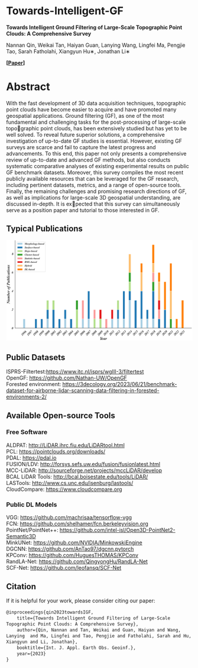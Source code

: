 # Towards-Intelligent-GF
**Towards Intelligent Ground Filtering of Large-Scale Topographic Point Clouds: A Comprehensive Survey** 

Nannan Qin, Weikai Tan, Haiyan Guan, Lanying Wang, Lingfei Ma, Pengjie Tao, Sarah Fatholahi, Xiangyun Hu∗, Jonathan Li∗

**[[Paper]()]**

# Abstract
With the fast development of 3D data acquisition techniques, topographic point clouds have become easier to acquire and have promoted many geospatial applications. Ground filtering (GF), as one of the most fundamental and challenging tasks for the post-processing of large-scale topographic point clouds, has been extensively studied but has yet to be well solved. To reveal future superior solutions, a comprehensive investigation of up-to-date GF studies is essential. However, existing GF surveys are scarce and fail to capture the latest progress and advancements. To this end, this paper not only presents a comprehensive review of up-to-date and advanced GF methods, but also conducts systematic comparative analyses of existing experimental results on public GF
benchmark datasets. Moreover, this survey compiles the most recent publicly available resources that can be leveraged for the GF research, including pertinent datasets, metrics, and a range of open-source tools. Finally, the remaining challenges and promising research directions of GF, as well as implications for large-scale 3D geospatial understanding, are discussed in-depth. It is expected that this survey can simultaneously serve as a position paper and tutorial to those interested
in GF.

## Typical Publications

![Image](Imgs/Typical_Publications.png)

## Public Datasets
ISPRS-Filtertest:https://www.itc.nl/isprs/wgIII-3/filtertest<br />
OpenGF: https://github.com/Nathan-UW/OpenGF<br />
Forested environment: https://3decology.org/2023/06/21/benchmark-dataset-for-airborne-lidar-scanning-data-filtering-in-forested-environments-2/ <br />

## Available Open-source Tools
### Free Software
ALDPAT: http://LiDAR.ihrc.fiu.edu/LiDARtool.html <br />
PCL: https://pointclouds.org/downloads/<br />
PDAL: https://pdal.io<br />
FUSION/LDV: http://forsys.sefs.uw.edu/fusion/fusionlatest.html<br />
MCC-LiDAR: http://sourceforge.net/projects/mccLiDAR/develop<br />
BCAL LiDAR Tools: http://bcal.boisestate.edu/tools/LiDAR/<br />
LASTools: http://www.cs.unc.edu/isenburg/lastools/<br />
CloudCompare: https://www.cloudcompare.org<br />

### Public DL Models
VGG: https://github.com/machrisaa/tensorflow-vgg<br />
FCN: https://github.com/shelhamer/fcn.berkeleyvision.org<br />
PointNet/PointNet++: https://github.com/intel-isl/Open3D-PointNet2-Semantic3D<br />
MinkUNet: https://github.com/NVIDIA/MinkowskiEngine<br />
DGCNN: https://github.com/AnTao97/dgcnn.pytorch<br />
KPConv: https://github.com/HuguesTHOMAS/KPConv<br />
RandLA-Net: https://github.com/QingyongHu/RandLA-Net<br />
SCF-Net: https://github.com/leofansq/SCF-Net<br />

## Citation

If it is helpful for your work, please consider citing our paper:

    @inproceedings{qin2023towardsIGF,
        title={Towards Intelligent Ground Filtering of Large-Scale Topographic Point Clouds: A Comprehensive Survey},
        author={Qin, Nannan and Tan, Weikai and Guan, Haiyan and Wang, Lanying  and Ma, Lingfei and Tao, Pengjie and Fatholahi, Sarah and Hu, Xiangyun and Li, Jonathan},
        booktitle={Int. J. Appl. Earth Obs. Geoinf.},
        year={2023}
    }
